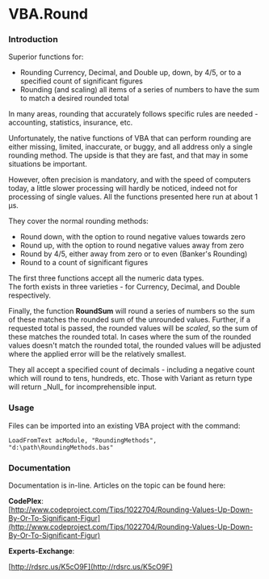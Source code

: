 # VBA.Round

### Introduction

Superior functions for:

* Rounding Currency, Decimal, and Double up, down, by 4/5, or to a specified count of significant figures
* Rounding \(and scaling\) all items of a series of numbers to have the sum to match a desired rounded total

In many areas, rounding that accurately follows specific rules are needed - accounting, statistics, insurance, etc.

Unfortunately, the native functions of VBA that can perform rounding are either missing, limited, inaccurate, or buggy, and all address only a single rounding method. The upside is that they are fast, and that may in some situations be important.

However, often precision is mandatory, and with the speed of computers today, a little slower processing will hardly be noticed, indeed not for processing of single values. All the functions presented here run at about 1 µs.

They cover the normal rounding methods:

* Round down, with the option to round negative values towards zero
* Round up, with the option to round negative values away from zero
* Round by 4/5, either away from zero or to even  \(Banker's Rounding\)
* Round to a count of significant figures

The first three functions accept all the numeric data types.  
The forth exists in three varieties - for Currency, Decimal, and Double respectively.

Finally, the function **RoundSum** will round a series of numbers so the sum of these matches the rounded sum of the unrounded values. Further, if a requested total is passed, the rounded values will be _scaled_, so the sum of these matches the rounded total. In cases where the sum of the rounded values doesn't match the rounded total, the rounded values will be adjusted where the applied error will be the relatively smallest.

They all accept a specified count of decimals - including a negative count which will round to tens, hundreds, etc. Those with Variant as return type will return \_Null\_ for incomprehensible input.

### Usage

Files can be imported into an existing VBA project with the command:

`LoadFromText acModule, "RoundingMethods", "d:\path\RoundingMethods.bas"`

### Documentation

Documentation is in-line. Articles on the topic can be found here:

**CodePlex**:  
[http://www.codeproject.com/Tips/1022704/Rounding-Values-Up-Down-By-Or-To-Significant-Figur](http://www.codeproject.com/Tips/1022704/Rounding-Values-Up-Down-By-Or-To-Significant-Figur)

**Experts-Exchange**:

[http://rdsrc.us/K5cO9F](http://rdsrc.us/K5cO9F)

